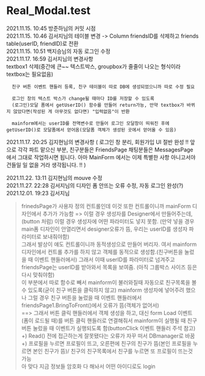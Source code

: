 # Real_Modal.test

2021.11.15. 10:45 방준하님의 커밋 시점   
2021.11.15. 10.46 김서지님의 테이블 변경 -> Column friendsID를 삭제하고 friends table(userID, friendID)로 전환   
2021.11.15. 10.51 백지승님의 자동 로그인 수정   
2021.11.17.  16:59 김서지님의 변경사항   
      textbox1 삭제(중간에 큰~~ 텍스트박스, groupbox가 줄줄이 나오는 형식이라 textbox는 필요없음)

      친구 버튼 이벤트 핸들러 등록, 친구 테이블이 따로 DB에 생성되었으니까 따로 수정 필요

      로그인 창의 텍스트 박스가 change될 때마다 ID를 저장할 수 있도록
      (로그인)모달 폼에서 getUserID() 함수를 만들어 return가능, 만약 textbox가 바뀌지 않았다면(작성된 게 아무것도 없다면) "입력없음"이 반환

      mainform에서는 userID를 전역변수로 만들어 로그인 모달창이 띄워진 후에 getUserID()로 모달폼에서 얻어옴(모달폼 객체가 생성된 곳에서 얻어올 수 있음)

2021.11.17. 20:25 김지현님의 변경사항
      ( 로그인 창 분리, 회원가입 UI 절반 완성
      !! 앞으로 각각 파트 맡으신 부분, 친구분들은 FriendsPage 채팅분들은 MessagesPage 에서 그대로 작업하시면 됩니다.
      아마 MainForm 에서는 이제 특별한 사항 아니고서야 건들일 일 없을 거라 생각됩니다. !! )

2021.11.22. 13:11 김지현님의 mouve 수정   
2021.11.27. 22:28 김서지님의 디자인 폼 안뜨는 오류 수정, 자동 로그인 완성(?)   
2021.12.01. 19:23 김서지님   
> frinedsPage가 사용자 정의 컨트롤인데 이것 또한 컨트롤이니까 mainForm 디자인에서 추가가 가능함 => 이럴 경우 생성자를 Designer에서 만들어주는데,(button 처럼) 이럴 경우 생성자에 어떤 파라미터도 넣지 못함. (만약 넣을 경우 main폼 디자인이 안열리면서 designer오류가 뜸, 우리는 userID를 생성자 파라미터로 보내줘야함)   
> 그래서 발상이 얘도 컨트롤이니까 동적생성으로 만들어 버리자. 여서 mainform디자인에서 컨트롤 추가를 하지 않고 객체를 동적으로 생성함.(친구버튼을 눌렀을 때 이벤트 핸들러에서) 그래서 이때 userID를 파라미터로 넘겨주고 friendsPage는 userID를 받아와서 목록을 보여줌. (아직 그룹박스 사이즈 등은 다시 맞춰야함)   
> 이 부분에서 따로 함수로 빼서 mainform이 불러와질때 자동으로 친구목록을 볼 수 있도록(굳이 친구 버튼을 클릭하지 않고) mainform 생성자에 넣어주려 했으나 그럴 경우 친구 버튼을 눌렀을 때 이벤트 핸들러에서 friendsPage1.BringToFront()에서 오류가 뜸(객체가 없어서)   
> ==> 그래서 버튼 클릭 핸들러에서 객체 생성을 하고, 대신 form Load 이벤트(폼이 로드될 때)를 버튼 클릭 핸들러로 연결해줘서 mainform이 실행될 때 친구 버튼 눌렀을 때 이벤트가 실행되도록 함(buttonClick 이벤트 핸들러 주석 참고)   
> +) Read() 전에 접근하는게 잘못됐다는 오류가 자꾸 떠서 DBmanager로 바꿈   
> +) 프로필을 누르면 프로필이 뜨고, 오른편에 친구의 친구가 뜸(본인 프로필을 누르면 본인 친구가 뜸)/ 친구의 친구목록에서 친구를 누르면 또 프로필이 뜨는것 가능   
아 맞다 지금 정보들 암호화 다 해놔서 어떤 아이디로도 login
